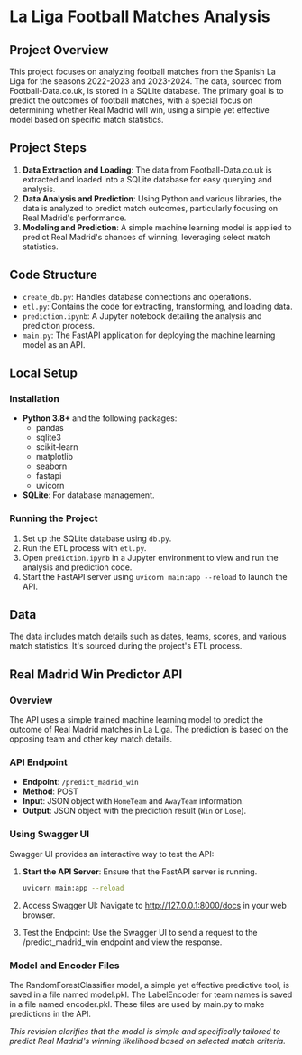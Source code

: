 # La Liga Football Matches Analysis

## Project Overview
This project focuses on analyzing football matches from the Spanish La Liga for the seasons 2022-2023 and 2023-2024. The data, sourced from Football-Data.co.uk, is stored in a SQLite database. The primary goal is to predict the outcomes of football matches, with a special focus on determining whether Real Madrid will win, using a simple yet effective model based on specific match statistics.

## Project Steps
1. **Data Extraction and Loading**: The data from Football-Data.co.uk is extracted and loaded into a SQLite database for easy querying and analysis.
2. **Data Analysis and Prediction**: Using Python and various libraries, the data is analyzed to predict match outcomes, particularly focusing on Real Madrid's performance.
3. **Modeling and Prediction**: A simple machine learning model is applied to predict Real Madrid's chances of winning, leveraging select match statistics.

## Code Structure
- `create_db.py`: Handles database connections and operations.
- `etl.py`: Contains the code for extracting, transforming, and loading data.
- `prediction.ipynb`: A Jupyter notebook detailing the analysis and prediction process.
- `main.py`: The FastAPI application for deploying the machine learning model as an API.

## Local Setup
### Installation
- **Python 3.8+** and the following packages:
  - pandas
  - sqlite3
  - scikit-learn
  - matplotlib
  - seaborn
  - fastapi
  - uvicorn
- **SQLite**: For database management.

### Running the Project
1. Set up the SQLite database using `db.py`.
2. Run the ETL process with `etl.py`.
3. Open `prediction.ipynb` in a Jupyter environment to view and run the analysis and prediction code.
4. Start the FastAPI server using `uvicorn main:app --reload` to launch the API.

## Data
The data includes match details such as dates, teams, scores, and various match statistics. It's sourced during the project's ETL process.

## Real Madrid Win Predictor API

### Overview

The API uses a simple trained machine learning model to predict the outcome of Real Madrid matches in La Liga. The prediction is based on the opposing team and other key match details.

### API Endpoint

- **Endpoint**: `/predict_madrid_win`
- **Method**: POST
- **Input**: JSON object with `HomeTeam` and `AwayTeam` information.
- **Output**: JSON object with the prediction result (`Win` or `Lose`).

### Using Swagger UI

Swagger UI provides an interactive way to test the API:

1. **Start the API Server**: Ensure that the FastAPI server is running.

   ```bash
   uvicorn main:app --reload

2. Access Swagger UI: Navigate to http://127.0.0.1:8000/docs in your web browser.

3. Test the Endpoint: Use the Swagger UI to send a request to the /predict_madrid_win endpoint and view the response.

### Model and Encoder Files

The RandomForestClassifier model, a simple yet effective predictive tool, is saved in a file named model.pkl.
The LabelEncoder for team names is saved in a file named encoder.pkl.
These files are used by main.py to make predictions in the API.

_This revision clarifies that the model is simple and specifically tailored to predict Real Madrid's winning likelihood based on selected match criteria._
